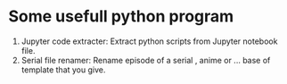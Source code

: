 # Some usefull python program
1. Jupyter code extracter: Extract python scripts from Jupyter notebook file.
1. Serial file renamer: Rename episode of a serial , anime or ... base of template that you give.
